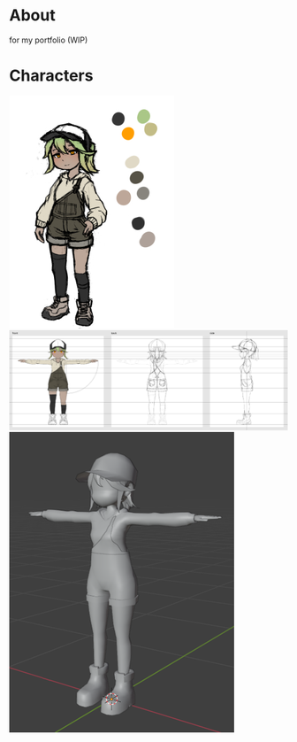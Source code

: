 # About
for my portfolio (WIP)


# Characters
![](Artworks/concept.jpg)
![](Artworks/character_3view.png)
![](Artworks/character_cray.png)